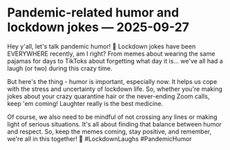 # Pandemic-related humor and lockdown jokes — 2025-09-27

Hey y'all, let's talk pandemic humor! 🤣 Lockdown jokes have been EVERYWHERE recently, am I right? From memes about wearing the same pajamas for days to TikToks about forgetting what day it is... we've all had a laugh (or two) during this crazy time. 

But here's the thing - humor is important, especially now. It helps us cope with the stress and uncertainty of lockdown life. So, whether you're making jokes about your crazy quarantine hair or the never-ending Zoom calls, keep 'em coming! Laughter really is the best medicine. 

Of course, we also need to be mindful of not crossing any lines or making light of serious situations. It's all about finding that balance between humor and respect. So, keep the memes coming, stay positive, and remember, we're all in this together! 🌟 #LockdownLaughs #PandemicHumor
